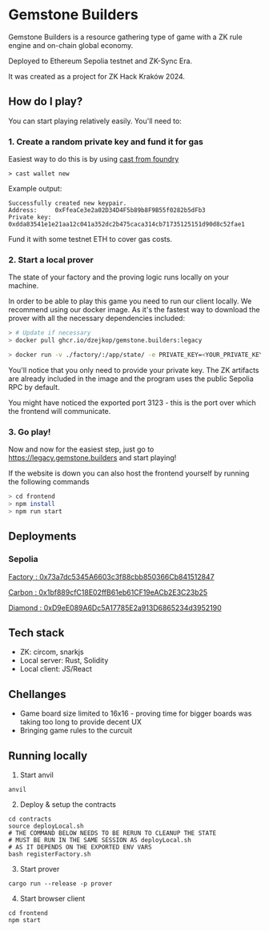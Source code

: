 # Gemstone Builders

Gemstone Builders is a resource gathering type of game with a ZK rule engine and on-chain global economy.

Deployed to Ethereum Sepolia testnet and ZK-Sync Era.

It was created as a project for ZK Hack Kraków 2024.

## How do I play?
You can start playing relatively easily. You'll need to:

### 1. Create a random private key and fund it for gas
Easiest way to do this is by using [cast from foundry](https://getfoundry.sh/)
```
> cast wallet new
```

Example output:
```
Successfully created new keypair.
Address:     0xFfeaCe3e2a02D34D4F5b89b8F9B55f0282b5dFb3
Private key: 0xdda83541e1e21aa12c041a352dc2b475caca314cb71735125151d90d8c52fae1
```

Fund it with some testnet ETH to cover gas costs.

### 2. Start a local prover
The state of your factory and the proving logic runs locally on your machine.

In order to be able to play this game you need to run our client locally. We recommend using our docker image. As it's the fastest way to download the prover with all the necessary dependencies included:

```bash
> # Update if necessary
> docker pull ghcr.io/dzejkop/gemstone.builders:legacy

> docker run -v ./factory/:/app/state/ -e PRIVATE_KEY=<YOUR_PRIVATE_KEY> -p 3123:3123 ghcr.io/dzejkop/gemstone.builders:legacy
```

You'll notice that you only need to provide your private key. The ZK artifacts are already included in the image and the program uses the public Sepolia RPC by default.

You might have noticed the exported port 3123 - this is the port over which the frontend will communicate.

### 3. Go play!
Now and now for the easiest step, just go to https://legacy.gemstone.builders and start playing!

If the website is down you can also host the frontend yourself by running the following commands

```bash
> cd frontend
> npm install
> npm run start
```

## Deployments

### Sepolia

[Factory : 0x73a7dc5345A6603c3f88cbb850366Cb841512847](https://sepolia.etherscan.io/address/0x73a7dc5345a6603c3f88cbb850366cb841512847)

[Carbon : 0x1bf889cfC18E02ffB61eb61CF19eACb2E3C23b25](https://sepolia.etherscan.io/address/0x1bf889cfC18E02ffB61eb61CF19eACb2E3C23b25)

[Diamond : 0xD9eE089A6Dc5A17785E2a913D6865234d3952190](https://sepolia.etherscan.io/address/0xD9eE089A6Dc5A17785E2a913D6865234d3952190)

## Tech stack

- ZK: circom, snarkjs
- Local server: Rust, Solidity
- Local client: JS/React

## Chellanges

- Game board size limited to 16x16 - proving time for bigger boards was taking too long to provide decent UX
- Bringing game rules to the curcuit

## Running locally

1. Start anvil

```
anvil
```

2. Deploy & setup the contracts

```
cd contracts
source deployLocal.sh
# THE COMMAND BELOW NEEDS TO BE RERUN TO CLEANUP THE STATE
# MUST BE RUN IN THE SAME SESSION AS deployLocal.sh
# AS IT DEPENDS ON THE EXPORTED ENV VARS
bash registerFactory.sh
```

3. Start prover

```
cargo run --release -p prover
```

4. Start browser client

```
cd frontend
npm start
```
